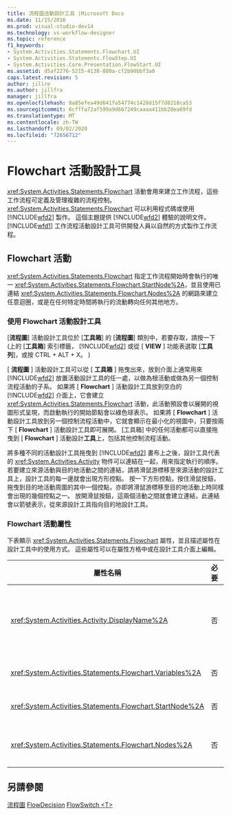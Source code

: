 ```yaml
---
title: 流程圖活動設計工具 |Microsoft Docs
ms.date: 11/15/2016
ms.prod: visual-studio-dev14
ms.technology: vs-workflow-designer
ms.topic: reference
f1_keywords:
- System.Activities.Statements.Flowchart.UI
- System.Activities.Statements.FlowStep.UI
- System.Activities.Core.Presentation.FlowStart.UI
ms.assetid: d5af2276-5215-4138-880a-cf2b90bbf3a0
caps.latest.revision: 5
author: jillre
ms.author: jillfra
manager: jillfra
ms.openlocfilehash: 8a85efea49d641fa54774c1428d15f7d8218ca53
ms.sourcegitcommit: 6cfffa72af599a9d667249caaaa411bb28ea69fd
ms.translationtype: MT
ms.contentlocale: zh-TW
ms.lasthandoff: 09/02/2020
ms.locfileid: "72656712"
---
```

# <a name="flowchart-activity-designer"></a>Flowchart 活動設計工具
<xref:System.Activities.Statements.Flowchart> 活動會用來建立工作流程，這些工作流程可定義及管理複雜的流程控制。 <xref:System.Activities.Statements.Flowchart> 可以利用程式碼或使用 [!INCLUDE[wfd2](../includes/wfd2-md.md)] 製作。 這個主題提供 [!INCLUDE[wfd2](../includes/wfd2-md.md)] 體驗的說明文件。 [!INCLUDE[wfd1](../includes/wfd1-md.md)] 工作流程活動設計工具可供開發人員以自然的方式製作工作流程。

## <a name="the-flowchart-activity"></a>Flowchart 活動
 <xref:System.Activities.Statements.Flowchart> 指定工作流程開始時會執行的唯一 <xref:System.Activities.Statements.Flowchart.StartNode%2A>，並且使用已連結 <xref:System.Activities.Statements.Flowchart.Nodes%2A> 的網路來建立任意迴圈，或是在任何特定時間將執行的流動轉向任何其他地方。

### <a name="using-the-flowchart-activity-designer"></a>使用 Flowchart 活動設計工具
 [**流程圖**] 活動設計工具位於 [**工具箱**] 的 [**流程圖**] 類別中，若要存取，請按一下 (上的 [**工具箱**] 索引標籤， [!INCLUDE[wfd2](../includes/wfd2-md.md)] 或從 [ **VIEW** ] 功能表選取 [**工具列**]，或按 CTRL + ALT + X。 ) 

 [ **流程圖** ] 活動設計工具可以從 [ **工具箱** ] 拖曳出來，放到介面上通常用來 [!INCLUDE[wfd2](../includes/wfd2-md.md)] 放置活動設計工具的任一處，以做為根活動或做為另一個控制流程活動的子系。 如果將 [ **Flowchart** ] 活動設計工具放到空白的 [!INCLUDE[wfd2](../includes/wfd2-md.md)] 介面上，它會建立 <xref:System.Activities.Statements.Flowchart> 活動，此活動預設會以展開的視圖形式呈現，而啟動執行的開始節點會以綠色球表示。 如果將 [ **Flowchart** ] 活動設計工具放到另一個控制流程活動中，它就會顯示在最小化的視圖中，只要按兩下 [ **Flowchart** ] 活動設計工具即可展開。 [工具箱] 中的任何活動都可以直接拖曳到 [ **Flowchart** ] 活動設計**工具**上，包括其他控制流程活動。

 將多種不同的活動設計工具拖曳到 [!INCLUDE[wfd2](../includes/wfd2-md.md)] 畫布上之後，設計工具代表的 <xref:System.Activities.Activity> 物件可以連結在一起，用來指定執行的順序。 若要建立來源活動與目的地活動之間的連結，請將滑鼠游標移至來源活動的設計工具上，設計工具的每一邊就會出現方形控點。 按一下方形控點，按住滑鼠按鈕，拖曳到目的地活動周圍的其中一個控點，亦即將滑鼠游標移至目的地活動上時同樣會出現的幾個控點之一。 放開滑鼠按鈕，這兩個活動之間就會建立連結，此連結會以箭號表示，從來源設計工具指向目的地設計工具。

### <a name="flowchart-activity-properties"></a>Flowchart 活動屬性
 下表顯示 <xref:System.Activities.Statements.Flowchart> 屬性，並且描述屬性在設計工具中的使用方式。 這些屬性可以在屬性方格中或在設計工具介面上編輯。

|屬性名稱|必要|使用方式|
|-------------------|--------------|-----------|
|<xref:System.Activities.Activity.DisplayName%2A>|否|指定活動設計工具在標頭中的顯示名稱。 預設值為 Flowchart。 值可以在 [ **屬性** ] 視窗中編輯，或直接在活動設計工具標頭上編輯。<br /><br /> 雖然 <xref:System.Activities.Activity.DisplayName%2A> 並非絕對必要，但建議您盡量使用。|
|<xref:System.Activities.Statements.Flowchart.Variables%2A>|否|設定至這個 <xref:System.Activities.Statements.Flowchart> 的範圍內，使其子活動都有共同狀態之變數的集合。|
|<xref:System.Activities.Statements.Flowchart.StartNode%2A>|否|在 <xref:System.Activities.Statements.FlowNode> 開始時執行的 <xref:System.Activities.Statements.Flowchart>。|
|<xref:System.Activities.Statements.Flowchart.Nodes%2A>|否|包含 <xref:System.Activities.Statements.FlowNode> 中 <xref:System.Activities.Statements.Flowchart> 物件的集合。|

## <a name="see-also"></a>另請參閱
 [流程圖](../workflow-designer/flowchart-activity-designers.md) [FlowDecision](../workflow-designer/flowdecision-activity-designer.md) [FlowSwitch \<T> ](../workflow-designer/flowswitch-t-activity-designer.md)
